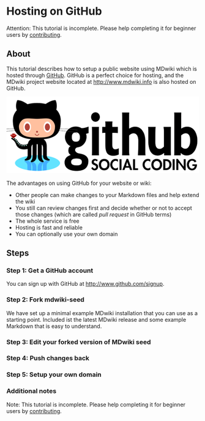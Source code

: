 Hosting on GitHub
=================

Attention: This tutorial is incomplete. Please help completing it for beginner users by [contributing][contribute].

About
------


This tutorial describes how to setup a public website using MDwiki  which is hosted through [GitHub][GitHub]. GitHub is a perfect choice for hosting, and the MDwiki project website located at <http://www.mdwiki.info> is also hosted on GitHub.

[![Github logo](githublogo.png)](http://www.github.com)

The advantages on using GitHub for your website or wiki:

* Other people can make changes to your Markdown files and help extend the wiki
* You still can review changes first and decide whether or not to accept those changes (which are called _pull request_ in GitHub terms)
* The whole service is free
* Hosting is fast and reliable
* You can optionally use your own domain

[GitHub]: http://www.github.com

Steps
------

### Step 1: Get a GitHub account

You can sign up with GitHub at <http://www.github.com/signup>.

### Step 2: Fork mdwiki-seed

We have set up a minimal example MDwiki installation that you can use as a starting point. Included ist the latest MDwiki release and some example Markdown that is easy to understand.

### Step 3: Edit your forked version of MDwiki seed

### Step 4: Push changes back

### Step 5: Setup your own domain

### Additional notes

Note: This tutorial is incomplete. Please help completing it for beginner users by [contributing][contribute].


[contribute]: /contribute.md
